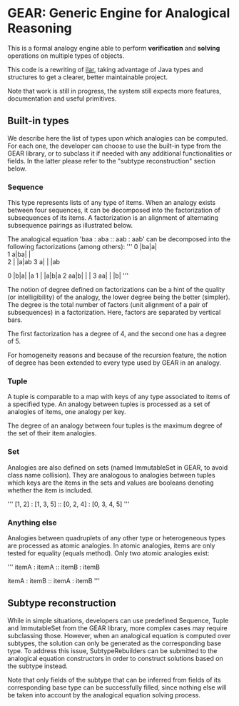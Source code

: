 # GEAR: Generic Engine for Analogical Reasoning
This is a formal analogy engine able to perform **verification** and **solving** operations on multiple types of objects.

This code is a rewriting of [ilar](https://github.com/vletard/analogy-lua), taking advantage of Java types and structures to get a clearer, better maintainable project.

Note that work is still in progress, the system still expects more features, documentation and useful primitives.

## Built-in types

We describe here the list of types upon which analogies can be computed.
For each one, the developer can choose to use the built-in type from the GEAR library,
or to subclass it if needed with any additional functionalities or fields.
In the latter please refer to the "subtype reconstruction" section below.

### Sequence
This type represents lists of any type of items.
When an analogy exists between four sequences, it can be decomposed into the factorization of subsequences of its items.
A factorization is an alignment of alternating subsequence pairings as illustrated below.

The analogical equation 'baa : aba :: aab : aab' can be decomposed into the following factorizations (among others):
'''
0    |ba|a|  
1   a|ba| |  
2    |  |a|ab
3   a|  | |ab


0     |b|a| |a
1     | |a|b|a
2   aa|b| | | 
3   aa| | |b| 
'''

The notion of degree defined on factorizations can be a hint of the quality (or intelligibility) of the analogy, the lower degree being the better (simpler).
The degree is the total number of factors (unit alignment of a pair of subsequences) in a factorization.
Here, factors are separated by vertical bars.

The first factorization has a degree of 4, and the second one has a degree of 5.

For homogeneity reasons and because of the recursion feature, the notion of degree has been extended to every type used by GEAR in an analogy.

### Tuple

A tuple is comparable to a map with keys of any type associated to items of a specified type.
An analogy between tuples is processed as a set of analogies of items, one analogy per key.

The degree of an analogy between four tuples is the maximum degree of the set of their item analogies.

### Set

Analogies are also defined on sets (named ImmutableSet in GEAR, to avoid class name collision). 
They are analogous to analogies between tuples which keys are the items in the sets and values are booleans denoting whether the item is included.

'''
[1, 2] : [1, 3, 5] :: [0, 2, 4] : [0, 3, 4, 5]
'''

### Anything else

Analogies between quadruplets of any other type or heterogeneous types are processed as atomic analogies.
In atomic analogies, items are only tested for equality (equals method).
Only two atomic analogies exist:

'''
itemA : itemA :: itemB : itemB

itemA : itemB :: itemA : itemB
'''

## Subtype reconstruction

While in simple situations, developers can use predefined Sequence, Tuple and ImmutableSet from the GEAR library,
more complex cases may require subclassing those.
However, when an analogical equation is computed over subtypes, the solution can only be generated as the corresponding base type.
To address this issue, SubtypeRebuilders can be submitted to the analogical equation constructors in order to construct solutions
based on the subtype instead.

Note that only fields of the subtype that can be inferred from fields of its corresponding base type can be successfully filled,
since nothing else will be taken into account by the analogical equation solving process.
